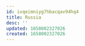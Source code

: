 ```yaml
---
id: ivqeimniyg7hbacqav94hq4
title: Russia
desc: ''
updated: 1658002327026
created: 1658002327026
---
```

